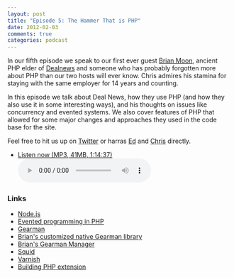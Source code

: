 ```yaml
---
layout: post
title: "Episode 5: The Hammer That is PHP"
date: 2012-02-03
comments: true
categories: podcast
---
```


In our fifth episode we speak to our first ever guest [Brian Moon](https://twitter.com/brianlmoon), ancient PHP elder of [Dealnews](http://dealnews.com) and someone who has probably forgotten more about PHP than our two hosts will ever know. Chris admires his stamina for staying with the same employer for 14 years and counting.

In this episode we talk about Deal News, how they use PHP (and how they also use it in some interesting ways), and his thoughts on issues like concurrency and evented systems. We also cover features of PHP that allowed for some major changes and approaches they used in the code base for the site.

Feel free to hit us up on [Twitter](https://twitter.com/devhell) or harras [Ed](https://twitter.com/funkatron) and [Chris](https://twitter.com/grmpyprogrammer) directly.

* <a href="http://devhell.s3.amazonaws.com/ep5-64mono.mp3" rel="enclosure">Listen now (MP3, 41MB, 1:14:37)</a>    
	<audio controls src="http://devhell.s3.amazonaws.com/ep5-64mono.mp3">

### Links

* [Node.js](https://nodejs.org)
* [Evented programming in PHP](http://toys.lerdorf.com/archives/57-ZeroMQ-+-libevent-in-PHP.html)
* [Gearman](http://gearman.org/)
* [Brian's customized native Gearman library](https://github.com/brianlmoon/net_gearman)
* [Brian's Gearman Manager](https://github.com/brianlmoon/GearmanManager)
* [Squid](http://www.squid-cache.org/)
* [Varnish](https://www.varnish-cache.org/)
* [Building PHP extension](http://devzone.zend.com/303/extension-writing-part-i-introduction-to-php-and-zend/)


